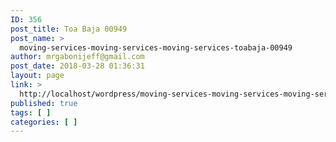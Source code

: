 ```yaml
---
ID: 356
post_title: Toa Baja 00949
post_name: >
  moving-services-moving-services-moving-services-toabaja-00949
author: mrgabonijeff@gmail.com
post_date: 2018-03-28 01:36:31
layout: page
link: >
  http://localhost/wordpress/moving-services-moving-services-moving-services-toabaja-00949/
published: true
tags: [ ]
categories: [ ]
---
```

